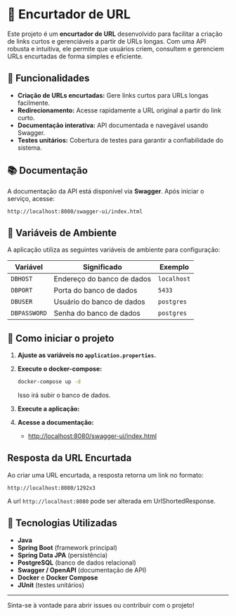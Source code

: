 # 🔗 Encurtador de URL

Este projeto é um **encurtador de URL** desenvolvido para facilitar a criação de links curtos e gerenciáveis a partir de URLs longas. Com uma API robusta e intuitiva, ele permite que usuários criem, consultem e gerenciem URLs encurtadas de forma simples e eficiente.

## 🧩 Funcionalidades

- **Criação de URLs encurtadas:** Gere links curtos para URLs longas facilmente.
- **Redirecionamento:** Acesse rapidamente a URL original a partir do link curto.
- **Documentação interativa:** API documentada e navegável usando Swagger.
- **Testes unitários:** Cobertura de testes para garantir a confiabilidade do sistema.

## 📚 Documentação

A documentação da API está disponível via **Swagger**. Após iniciar o serviço, acesse:

```
http://localhost:8080/swagger-ui/index.html
```

## 🍃 Variáveis de Ambiente

A aplicação utiliza as seguintes variáveis de ambiente para configuração:

| Variável     | Significado                                | Exemplo                |
|--------------|--------------------------------------------|------------------------|
| `DBHOST`     | Endereço do banco de dados                 | `localhost`            |
| `DBPORT`     | Porta do banco de dados                    | `5433`                 |
| `DBUSER`     | Usuário do banco de dados                  | `postgres`             |
| `DBPASSWORD` | Senha do banco de dados                    | `postgres`             |

## 🔨 Como iniciar o projeto

1. **Ajuste as variáveis no `application.properties`.**
2. **Execute o docker-compose:**
   ```bash
   docker-compose up -d
   ```

   Isso irá subir o banco de dados.


3. **Execute a aplicação:**  

4. **Acesse a documentação:**
    - [http://localhost:8080/swagger-ui/index.html](http://localhost:8080/swagger-ui/index.html)

## Resposta da URL Encurtada

Ao criar uma URL encurtada, a resposta retorna um link no formato:

```
http://localhost:8080/1292x3
```

A url `http://localhost:8080` pode ser alterada em UrlShortedResponse.

## 📌 Tecnologias Utilizadas

- **Java**
- **Spring Boot** (framework principal)
- **Spring Data JPA** (persistência)
- **PostgreSQL** (banco de dados relacional)
- **Swagger / OpenAPI** (documentação de API)
- **Docker** e **Docker Compose**
- **JUnit** (testes unitários)

---

Sinta-se à vontade para abrir issues ou contribuir com o projeto!